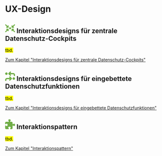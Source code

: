 # UX-Design

## **![](../../assets/images/arrows-to-circle.svg) Interaktionsdesigns für zentrale Datenschutz-Cockpits**

<mark>tbd.</mark>

[Zum Kapitel "Interaktionsdesigns für zentrale Datenschutz-Cockpits"](<Zentrale Datenschutz-Cockpits>)

## **![](../../assets/images/process.svg) Interaktionsdesigns für eingebettete Datenschutzfunktionen** 

<mark>tbd.</mark>

[Zum Kapitel "Interaktionsdesigns für eingebettete Datenschutzfunktionen"](<Eingebettete Datenschutzfunktionen>)

## **![](../../assets/images/puzzle.svg) Interaktionspattern**

<mark>tbd.</mark>

[Zum Kapitel "Interaktionspattern"](<Interaktionspattern>)